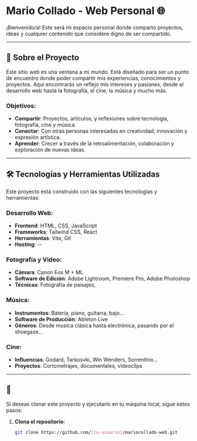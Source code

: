 # Mario Collado - Web Personal 🌐

¡Bienvenido/a! Este será mi espacio personal donde comparto proyectos, ideas y cualquier contenido que considere digno de ser compartido. 

---

## 📌 Sobre el Proyecto

Este sitio web es una ventana a mi mundo. Está diseñado para ser un punto de encuentro donde poder compartir mis experiencias, conocimientos y proyectos. Aquí encontrarás un reflejo mis intereses y pasiones, desde el desarrollo web hasta la fotografía, el cine, la música y mucho más.

### Objetivos:
- **Compartir**: Proyectos, artículos, y reflexiones sobre tecnología, fotografía, cine y música.
- **Conectar**: Con otras personas interesadas en creatividad, innovación y expresión artística.
- **Aprender**: Crecer a través de la retroalimentación, colaboración y exploración de nuevas ideas.

---

## 🛠 Tecnologías y Herramientas Utilizadas

Este proyecto está construido con las siguientes tecnologías y herramientas:

### Desarrollo Web:
- **Frontend**: HTML, CSS, JavaScript
- **Frameworks**: Tailwind CSS, React
- **Herramientas**: Vite, Git
- **Hosting**: --

### Fotografía y Video:
- **Cámara**: Canon Eos M + ML
- **Software de Edición**: Adobe Lightroom, Premiere Pro, Adobe Photoshop
- **Técnicas**: Fotografía de paisajes, 

### Música:
- **Instrumentos**: Bateria, piano, guitarra, bajo...
- **Software de Producción**: Ableton Live
- **Géneros**: Desde musica clásica hasta electrónica, pasando por el shoegaze...

### Cine:
- **Influencias**: Godard, Tarkosvki, Win Wenders, Sorrentino... 
- **Proyectos**: Cortometrajes, documentales, videoclips

---

## 🚀 

Si deseas clonar este proyecto y ejecutarlo en tu máquina local, sigue estos pasos:

1. **Clona el repositorio**:
   ```bash
   git clone https://github.com/[tu-usuario]/mariocollado-web.git